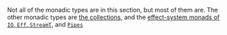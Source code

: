 Not all of the monadic types are in this section, but most of them 
are.  The other monadic types are [the collections](https://louthy.github.io/language-ext/LanguageExt.Core/Immutable%20Collections/index.html), and the
[effect-system monads of `IO`, `Eff`, `StreamT`](https://louthy.github.io/language-ext/LanguageExt.Core/Effects/index.html), 
and [`Pipes`](https://louthy.github.io/language-ext/LanguageExt.Pipes/index.html)

